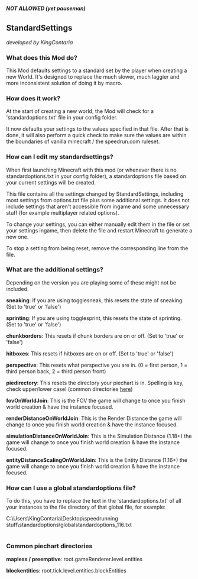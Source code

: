###### ***NOT ALLOWED (yet pauseman)***

## StandardSettings

*developed by KingContaria*

###
### What does this Mod do?

This Mod defaults settings to a standard set by the player when creating a new World.
It's designed to replace the much slower, much laggier and more inconsistent solution of doing it by macro.

###
### How does it work?

At the start of creating a new world, the Mod will check for a 'standardoptions.txt' file in your config folder.

It now defaults your settings to the values specified in that file. After that is done, it will also perform a quick check to make sure the values are within the boundaries of vanilla minecraft / the speedrun.com ruleset.

###
### How can I edit my standardsettings?

When first launching Minecraft with this mod (or whenever there is no standardoptions.txt in your config folder), a standardoptions file based on your current settings will be created.

This file contains all the settings changed by StandardSettings, including most settings from options.txt file plus some additional settings. It does not include settings that aren't accessible from ingame and some unnecessary stuff (for example multiplayer related options).

To change your settings, you can either manually edit them in the file or set your settings ingame, then delete the file and restart Minecraft to generate a new one.

To stop a setting from being reset, remove the corresponding line from the file.

###
### What are the additional settings?

Depending on the version you are playing some of these might not be included.

**sneaking**: If you are using togglesneak, this resets the state of sneaking. (Set to 'true' or 'false')

**sprinting**: If you are using togglesprint, this resets the state of sprinting. (Set to 'true' or 'false')

**chunkborders**: This resets if chunk borders are on or off. (Set to 'true' or 'false')

**hitboxes**: This resets if hitboxes are on or off. (Set to 'true' or 'false')

**perspective**: This resets what perspective you are in. (0 = first person, 1 = third person back, 2 = third person front)

**piedirectory**: This resets the directory your piechart is in. Spelling is key, check upper/lower case! (common directories [here](#common-piechart-directories))

**fovOnWorldJoin**: This is the FOV the game will change to once you finish world creation & have the instance focused.

**renderDistanceOnWorldJoin**: This is the Render Distance the game will change to once you finish world creation & have the instance focused.

**simulationDistanceOnWorldJoin**: This is the Simulation Distance (1.18+) the game will change to once you finish world creation & have the instance focused.

**entityDistanceScalingOnWorldJoin**: This is the Entity Distance (1.16+) the game will change to once you finish world creation & have the instance focused.

###
### How can I use a global standardoptions file?

To do this, you have to replace the text in the 'standardoptions.txt' of all your instances to the file directory of that global file, for example:

C:\Users\KingContaria\Desktop\speedrunning stuff\standardoptions\globalstandardoptions_116.txt

#

### Common piechart directories

**mapless / preemptive**: root.gameRenderer.level.entities

**blockentities**: root.tick.level.entities.blockEntities
